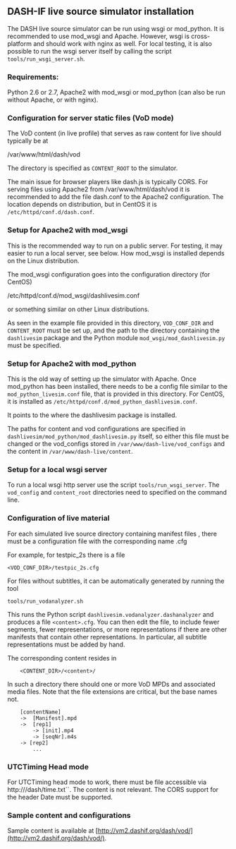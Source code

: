 DASH-IF live source simulator installation
-------------------------------

The DASH live source simulator can be run using wsgi or mod_python.
It is recommended to use mod_wsgi and Apache. However, wsgi is cross-platform and should work with nginx as well.
For local testing, it is also possible to run the wsgi server itself by calling the script `tools/run_wsgi_server.sh`.

### Requirements:
Python 2.6 or 2.7, Apache2 with mod_wsgi or mod_python (can also be run without Apache, or with nginx).

### Configuration for server static files (VoD mode)

The VoD content (in live profile) that serves as raw content for live should typically be at

  /var/www/html/dash/vod

The directory is specified as `CONTENT_ROOT` to the simulator.

The main issue for browser players like dash.js is typically CORS.
For serving files using Apache2 from /var/www/html/dash/vod it is recommended to add the file
dash.conf to the Apache2 configuration. The location depends on distribution, but in CentOS it is `/etc/httpd/conf.d/dash.conf`.

### Setup for Apache2 with mod_wsgi
This is the recommended way to run on a public server. For testing, it may easier to run a local server, see below.
How mod_wsgi is installed depends on the Linux distribution.

The mod_wsgi configuration goes into the configuration directory (for CentOS)

  /etc/httpd/conf.d/mod_wsgi/dashlivesim.conf

or something similar on other Linux distributions.

As seen in the example file provided in this directory, `VOD_CONF_DIR` and `CONTENT_ROOT` must be set up,
and the path to the directory containing the `dashlivesim` package and the Python module `mod_wsgi/mod_dashlivesim.py`
must be specified.

### Setup for Apache2 with mod_python
This is the old way of setting up the simulator with Apache.
Once mod\_python has been installed, there needs to be a config file similar to the `mod_python_livesim.conf` file,
that is provided in this directory. For CentOS, it is installed as `/etc/httpd/conf.d/mod_python_dashlivesim.conf`.

It points to the where the dashlivesim package is installed.

The paths for content and vod configurations are specified in `dashlivesim/mod_python/mod_dashlivesim.py` itself,
so either this file must be changed or the vod\_configs stored in `/var/www/dash-live/vod_configs` and the content in
`/var/www/dash-live/content`.


### Setup for a local wsgi server
To run a local wsgi http server use the script `tools/run_wsgi_server`. The `vod_config` and `content_root` directories need to specified on the command line.


### Configuration of live material

For each simulated live source directory containing manifest files <content>, there must be a configuration
file with the corresponding  name <content>.cfg

For example, for testpic_2s there is a file

    <VOD_CONF_DIR>/testpic_2s.cfg

For files without subtitles, it can be automatically generated by running the tool

    tools/run_vodanalyzer.sh

This runs the Python script `dashlivesim.vodanalyzer.dashanalyzer` and produces a file `<content>.cfg`.
You can then edit the file, to include fewer segments, fewer representations, or more representations if there
are other manifests that contain other representations. In particular, all subtitle representations must be added by hand.

The corresponding content resides in

        <CONTENT_DIR>/<content>/


In such a directory there should one or more VoD MPDs and associated media files.
Note that the file extensions are critical, but the base names not.

        [contentName]
        ->  [Manifest].mpd
        ->  [rep1]
            -> [init].mp4
            -> [seqNr].m4s
        -> [rep2]
            ...

### UTCTiming Head mode
For UTCTiming head mode to work, there must be file accessible via http://<server>/dash/time.txt``.
The content is not relevant.
The CORS support for the header Date must be supported.

### Sample content and configurations
Sample content is available at [http://vm2.dashif.org/dash/vod/](http://vm2.dashif.org/dash/vod/).